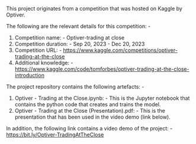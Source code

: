 This project originates from a competition that was hosted on Kaggle by Optiver.

The following are the relevant details for this competition: -
1) Competition name: -     Optiver-trading at close
2) Competition duration: - Sep 20, 2023 - Dec 20, 2023
3) Competition URL: - 	   https://www.kaggle.com/competitions/optiver-trading-at-the-close
4) Additional knowledge: - https://www.kaggle.com/code/tomforbes/optiver-trading-at-the-close-introduction

The project repository contains the following artefacts: -
1) Optiver - Trading at the Close.ipynb: - This is the Jupyter notebook that contains the python code that creates and trains the model.
2) Optiver - Trading at the Close (Presentation).pdf: - This is the presentation that has been used in the video demo (link below).

In addition, the following link contains a video demo of the project: -
https://bit.ly/Optiver-TradingAtTheClose